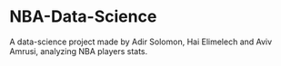 # NBA-Data-Science
A data-science project made by Adir Solomon, Hai Elimelech and Aviv Amrusi, analyzing NBA players stats.
